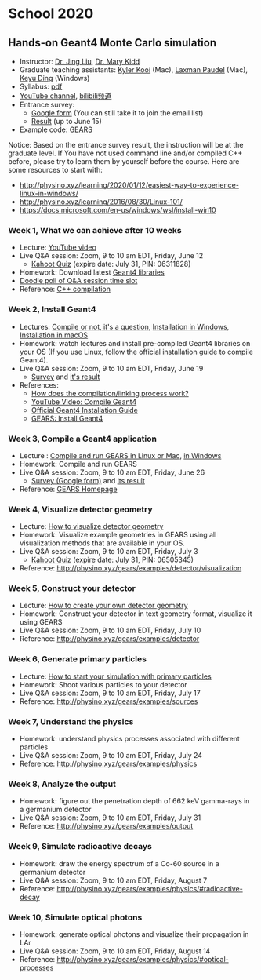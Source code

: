 # School 2020

## Hands-on Geant4 Monte Carlo simulation

- Instructor: [Dr. Jing Liu](https://www.usd.edu/faculty-and-staff/Jing-Liu), [Dr. Mary Kidd](https://www.tntech.edu/directory/cas/physics/mary-kidd.php)
- Graduate teaching assistants: [Kyler Kooi](mailto:kyler.kooi@coyotes.usd.edu) (Mac), [Laxman Paudel](mailto:Laxman.Paudel@coyotes.usd.edu) (Mac), [Keyu Ding](mailto:keyu.ding@coyotes.usd.edu) (Windows)
- Syllabus: [pdf](https://drive.google.com/uc?id=1cjcMI-b14TmEeRYa-9AbSPLFyEQrMJPl)
- [YouTube channel](https://www.youtube.com/channel/UCQd4wp1ehUPXVHLjqYAMR3g), [bilibili频道](https://space.bilibili.com/610308328/channel/detail?cid=133301)
- Entrance survey:
  - [Google form](https://forms.gle/N8nxcX6RSWPgkuEU9) (You can still take it to join the email list)
  - [Result](https://drive.google.com/uc?id=12cPfzcersbh01G5jJ3N7QkBCRIwqBEXA) (up to June 15)
- Example code: [GEARS](http://physino.xyz/gears)

Notice: Based on the entrance survey result, the instruction will be at the graduate level. If You have not used command line and/or compiled C++ before, please try to learn them by yourself before the course. Here are some resources to start with:

- <http://physino.xyz/learning/2020/01/12/easiest-way-to-experience-linux-in-windows/>
- <http://physino.xyz/learning/2016/08/30/Linux-101/>
- <https://docs.microsoft.com/en-us/windows/wsl/install-win10>

### Week 1, What we can achieve after 10 weeks

- Lecture: [YouTube video](https://youtu.be/bk7eTGXq_K8)
- Live Q&A session: Zoom, 9 to 10 am EDT, Friday, June 12
  - [Kahoot Quiz](https://kahoot.it/challenge/06311828?challenge-id=82a0bd7f-5684-48d0-8bad-679898823afe_1593878751703) (expire date: July 31, PIN: 06311828)
- Homework: Download latest [Geant4 libraries](https://geant4.web.cern.ch/support/download)
- [Doodle poll of Q&A session time slot](https://doodle.com/poll/7ncry7uyar8wzmrg)
- Reference: [C++ compilation](http://www.cplusplus.com/doc/tutorial/introduction/)

### Week 2, Install Geant4

- Lectures: [Compile or not, it's a question](https://youtu.be/sg97nr8Kg-A), [Installation in Windows](https://youtu.be/8pyf0qV9qGk), [Installation in macOS](https://youtu.be/uSp32UxGxBE)
- Homework: watch lectures and install pre-compiled Geant4 libraries on your OS (If you use Linux, follow the official installation guide to compile Geant4).
- Live Q&A session: Zoom, 9 to 10 am EDT, Friday, June 19
  - [Survey](https://forms.gle/sD3eaaToazuzZBwu8) and [it's result](https://docs.google.com/forms/d/1uSSB9bL7oLDLtBvYIPcAPL6DELbF9jcFIFLTvIuy0GQ/viewanalytics)
- References:
  - [How does the compilation/linking process work?](https://stackoverflow.com/questions/6264249/how-does-the-compilation-linking-process-work)
  - [YouTube Video: Compile Geant4](https://www.youtube.com/watch?v=RphShQC3mtw&t=10s)
  - [Official Geant4 Installation Guide](http://geant4-userdoc.web.cern.ch/geant4-userdoc/UsersGuides/InstallationGuide/html/index.html)
  - [GEARS: Install Geant4](http://physino.xyz/gears/install/#install-geant4)

### Week 3, Compile a Geant4 application

- Lecture : [Compile and run GEARS in Linux or Mac](https://youtu.be/YBH7o7NT5Tg), [in Windows](https://youtu.be/yBOs-JSQ6iA)
- Homework: Compile and run GEARS
- Live Q&A session: Zoom, 9 to 10 am EDT, Friday, June 26
  - [Survey (Google form)](https://forms.gle/Ygqen5B1ZVmam4As5) and [its result](https://docs.google.com/forms/d/1k-75RyETNdUlXbu6byuGl9IBvkJG23WYijPcjZwM4Og/viewanalytics)
- Reference: [GEARS Homepage](http://physino.xyz/gears)

### Week 4, Visualize detector geometry

- Lecture: [How to visualize detector geometry](https://youtu.be/ySOIkUnT3rw)
- Homework: Visualize example geometries in GEARS using all visualization methods that are available in your OS.
- Live Q&A session: Zoom, 9 to 10 am EDT, Friday, July 3
  - [Kahoot Quiz](https://kahoot.it/challenge/06505345?challenge-id=82a0bd7f-5684-48d0-8bad-679898823afe_1593878342035) (expire date: July 31, PIN: 06505345)
- Reference: <http://physino.xyz/gears/examples/detector/visualization>

### Week 5, Construct your detector

- Lecture: [How to create your own detector geometry](https://youtu.be/TSP0RLjhLDw)
- Homework: Construct your detector in text geometry format, visualize it using GEARS
- Live Q&A session: Zoom, 9 to 10 am EDT, Friday, July 10
- Reference: <http://physino.xyz/gears/examples/detector>

### Week 6, Generate primary particles

- Lecture: [How to start your simulation with primary particles](https://youtu.be/wSREKbCLlmQ)
- Homework: Shoot various particles to your detector
- Live Q&A session: Zoom, 9 to 10 am EDT, Friday, July 17
- Reference: <http://physino.xyz/gears/examples/sources>

### Week 7, Understand the physics

- Homework: understand physics processes associated with different particles
- Live Q&A session: Zoom, 9 to 10 am EDT, Friday, July 24
- Reference: <http://physino.xyz/gears/examples/physics>

### Week 8, Analyze the output

- Homework: figure out the penetration depth of 662 keV gamma-rays in a germanium detector
- Live Q&A session: Zoom, 9 to 10 am EDT, Friday, July 31
- Reference: <http://physino.xyz/gears/examples/output>

### Week 9, Simulate radioactive decays

- Homework: draw the energy spectrum of a Co-60 source in a germanium detector
- Live Q&A session: Zoom, 9 to 10 am EDT, Friday, August 7
- Reference: <http://physino.xyz/gears/examples/physics/#radioactive-decay>

### Week 10, Simulate optical photons

- Homework: generate optical photons and visualize their propagation in LAr
- Live Q&A session: Zoom, 9 to 10 am EDT, Friday, August 14
- Reference: <http://physino.xyz/gears/examples/physics/#optical-processes>
